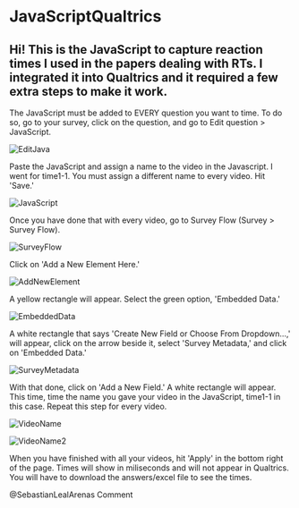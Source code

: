 # JavaScriptQualtrics
Hi! This is the JavaScript to capture reaction times I used in the papers dealing with RTs. I integrated it into Qualtrics and it required a few extra steps to make it work.
----
The JavaScript must be added to EVERY question you want to time. To do so, go to your survey, click on the question, and go to Edit question > JavaScript.

![EditJava](https://github.com/SebastianLealArenas/JavaScriptQualtrics/assets/129341907/fca658f3-63b7-4617-9281-d9f40f6aa5c6)

Paste the JavaScript and assign a name to the video in the Javascript. I went for time1-1. You must assign a different name to every video. Hit 'Save.'

![JavaScript](https://github.com/SebastianLealArenas/JavaScriptQualtrics/assets/129341907/ce8518a4-a527-4616-91e1-4a6b1f8b97b9)

Once you have done that with every video, go to Survey Flow (Survey > Survey Flow).

![SurveyFlow](https://github.com/SebastianLealArenas/JavaScriptQualtrics/assets/129341907/40774e46-9726-4555-a7c4-7a82bae2e496)

Click on 'Add a New Element Here.'

![AddNewElement](https://github.com/SebastianLealArenas/JavaScriptQualtrics/assets/129341907/4c570ed9-181b-42c5-9056-451a6482484d)

A yellow rectangle will appear. Select the green option, 'Embedded Data.'

![EmbeddedData](https://github.com/SebastianLealArenas/JavaScriptQualtrics/assets/129341907/0a0e29e6-30fa-42f2-8fec-c8ee108b67c9)

A white rectangle that says 'Create New Field or Choose From Dropdown...,' will appear, click on the arrow beside it, select 'Survey Metadata,' and click on 'Embedded Data.'

![SurveyMetadata](https://github.com/SebastianLealArenas/JavaScriptQualtrics/assets/129341907/651633cd-9c84-4488-a7e0-cafa3d8bbef7)

With that done, click on 'Add a New Field.' A white rectangle will appear. This time, time the name you gave your video in the JavaScript, time1-1 in this case. Repeat this step for every video.

![VideoName](https://github.com/SebastianLealArenas/JavaScriptQualtrics/assets/129341907/b96d740f-6845-4c45-91d0-bfd33a49b3db)

![VideoName2](https://github.com/SebastianLealArenas/JavaScriptQualtrics/assets/129341907/5fa3c551-afa0-4725-94f9-49dcb2282146)

When you have finished with all your videos, hit 'Apply' in the bottom right of the page. Times will show in miliseconds and will not appear in Qualtrics. You will have to download the answers/excel file to see the times. 


@SebastianLealArenas
Comment
